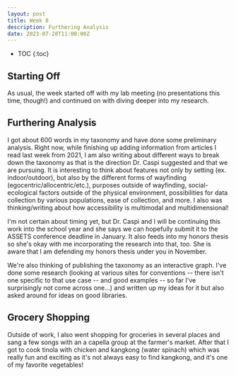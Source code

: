```yaml
---
layout: post
title: Week 8
description: Furthering Analysis
date: 2023-07-28T11:00:00Z
---
```


* TOC
{:toc}

## Starting Off
As usual, the week started off with my lab meeting (no presentations this time, though!) and continued on with diving deeper into my research.

## Furthering Analysis
I got about 600 words in my taxonomy and have done some preliminary analysis. Right now, while finishing up adding information from articles I read last week from 2021, I am also writing about different ways to break down the taxonomy as that is the direction Dr. Caspi suggested and that we are pursuing. It is interesting to think about features not only by setting (ex. indoor/outdoor), but also by the different forms of wayfinding (egocentric/allocentric/etc.), purposes outside of wayfinding, social-ecological factors outside of the physical environment, possibilities for data collection by various populations, ease of collection, and more. I also was thinking/writing about how accessibility is multimodal and multidimensional! 

I'm not certain about timing yet, but Dr. Caspi and I will be continuing this work into the school year and she says we can hopefully submit it to the ASSETS conference deadline in January. It also feeds into my honors thesis so she's okay with me incorporating the research into that, too. She is aware that I am defending my honors thesis under you in November.

We're also thinking of publishing the taxonomy as an interactive graph. I've done some research (looking at various sites for conventions -- there isn't one specific to that use case -- and good examples -- so far I've surprisingly not come across one...) and written up my ideas for it but also asked around for ideas on good libraries.

## Grocery Shopping
Outside of work, I also went shopping for groceries in several places and sang a few songs with an a capella group at the farmer's market. After that I got to cook tinola with chicken and kangkong (water spinach) which was really fun and exciting as it's not always easy to find kangkong, and it's one of my favorite vegetables!